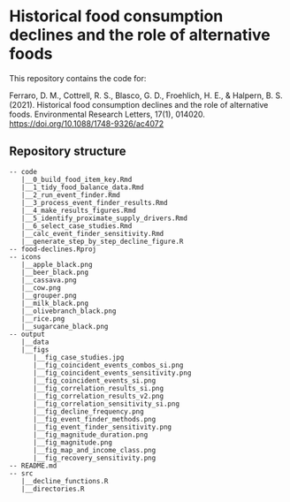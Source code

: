 # Historical food consumption declines and the role of alternative foods

This repository contains the code for:

Ferraro, D. M., Cottrell, R. S., Blasco, G. D., Froehlich, H. E., & Halpern, B. S. (2021). Historical food consumption declines and the role of alternative foods. Environmental Research Letters, 17(1), 014020. https://doi.org/10.1088/1748-9326/ac4072

## Repository structure 

```
-- code
   |__0_build_food_item_key.Rmd
   |__1_tidy_food_balance_data.Rmd
   |__2_run_event_finder.Rmd
   |__3_process_event_finder_results.Rmd
   |__4_make_results_figures.Rmd
   |__5_identify_proximate_supply_drivers.Rmd
   |__6_select_case_studies.Rmd
   |__calc_event_finder_sensitivity.Rmd
   |__generate_step_by_step_decline_figure.R
-- food-declines.Rproj
-- icons
   |__apple_black.png
   |__beer_black.png
   |__cassava.png
   |__cow.png
   |__grouper.png
   |__milk_black.png
   |__olivebranch_black.png
   |__rice.png
   |__sugarcane_black.png
-- output
   |__data
   |__figs
      |__fig_case_studies.jpg
      |__fig_coincident_events_combos_si.png
      |__fig_coincident_events_sensitivity.png
      |__fig_coincident_events_si.png
      |__fig_correlation_results_si.png
      |__fig_correlation_results_v2.png
      |__fig_correlation_sensitivity_si.png
      |__fig_decline_frequency.png
      |__fig_event_finder_methods.png
      |__fig_event_finder_sensitivity.png
      |__fig_magnitude_duration.png
      |__fig_magnitude.png
      |__fig_map_and_income_class.png
      |__fig_recovery_sensitivity.png
-- README.md
-- src
   |__decline_functions.R
   |__directories.R
```
